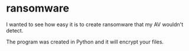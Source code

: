 # ransomware
I wanted to see how easy it is to create ransomware that my AV wouldn't detect.

The program was created in Python and it will encrypt your files.
